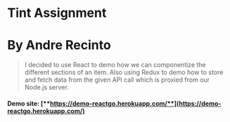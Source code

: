 # Tint Assignment
# By Andre Recinto

> I decided to use React to demo how we can componentize the different sections of an item. Also using Redux to demo how to store and fetch data from the given API call which is proxied from our Node.js server.

#### Demo site: [**https://demo-reactgo.herokuapp.com/**](https://demo-reactgo.herokuapp.com/)

